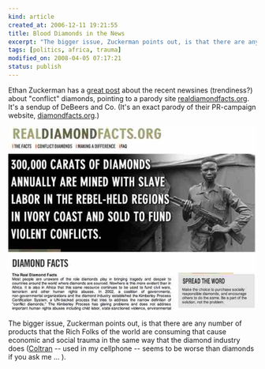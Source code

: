 ```yaml
--- 
kind: article
created_at: 2006-12-11 19:21:55
title: Blood Diamonds in the News
excerpt: "The bigger issue, Zuckerman points out, is that there are any number of products that the Rich Folks of the world are consuming that cause economic and social trauma in the same way that the diamond industry does"
tags: [politics, africa, trauma]
modified_on: 2008-04-05 07:17:21
status: publish
---
```


Ethan Zuckerman has a <a href="http://www.ethanzuckerman.com/blog/">great post</a> about the recent newsines (trendiness?) about "conflict" diamonds, pointing to a parody site <a href="http://realdiamondfacts.org/">realdiamondfacts.org</a>. It's a sendup of DeBeers and Co. (It's an exact parody of their PR-campaign website, <a href="http://www.diamondfacts.org/">diamondfacts.org</a>.)

<img src="/images/unofficial.jpg" alt="Unofficial">

The bigger issue, Zuckerman points out, is that there are any number of products that the Rich Folks of the world are consuming that cause economic and social trauma in the same way that the diamond industry does (<a href="http://news.bbc.co.uk/2/hi/africa/1468772.stm">Coltran</a> -- used in my cellphone -- seems to be worse than diamonds if you ask me ... ).
